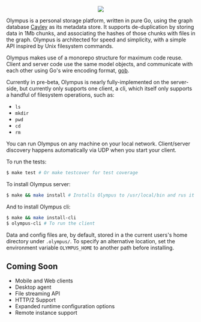 
<p align="center"><img src="http://i.imgur.com/160ZjLq.png"></p>

Olympus is a personal storage platform, written in pure Go, using the graph database [Cayley](https://github.com/google/cayley) as its metadata store. It supports de-duplication by storing data in 1Mb chunks, and associating the hashes of those chunks with files in the graph. Olympus is architected for speed and simplicity, with a simple API inspired by Unix filesystem commands. 

Olympus makes use of a monorepo structure for maximum code reuse. Client and server code use the same model objects, and communicate with each other using Go's wire encoding format, [gob](https://golang.org/pkg/encoding/gob/).

Currently in pre-beta, Olympus is nearly fully-implemented on the server-side, but currently only supports one client, a cli, which itself only supports a handful of filesystem operations, such as: 
 - `ls`
 - `mkdir`
 - `pwd`
 - `cd`
 - `rm`

You can run Olympus on any machine on your local network. Client/server discovery happens automatically via UDP when you start your client.

To run the tests:
```sh
$ make test # Or make testcover for test coverage
```

To install Olympus server:
```sh
$ make && make install # Installs Olympus to /usr/local/bin and rus it as daemon
```


And to install Olympus cli:
```sh
$ make && make install-cli
$ olympus-cli # To run the client
```

Data and config files are, by default, stored in a the current users's home directory under `.olympus/`. To specify an alternative location, set the environment variable `OLYMPUS_HOME` to another path before installing.

## Coming Soon
 - Mobile and Web clients
 - Desktop agent
 - File streaming API
 - HTTP/2 Support
 - Expanded runtime configuration options
 - Remote instance support

